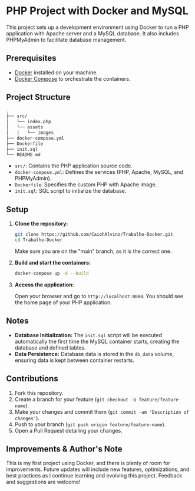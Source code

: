 # PHP Project with Docker and MySQL

This project sets up a development environment using Docker to run a PHP application with Apache server and a MySQL database. It also includes PHPMyAdmin to facilitate database management.

## Prerequisites

- [Docker](https://www.docker.com/get-started) installed on your machine.
- [Docker Compose](https://docs.docker.com/compose/install/) to orchestrate the containers.

## Project Structure

```bash
.
├── src/
│   └── index.php
│   └── assets
│   │   └── images
├── docker-compose.yml
├── Dockerfile
├── init.sql
└── README.md
```

- `src/`: Contains the PHP application source code.
- `docker-compose.yml`: Defines the services (PHP, Apache, MySQL, and PHPMyAdmin).
- `Dockerfile`: Specifies the custom PHP with Apache image.
- `init.sql`: SQL script to initialize the database.

## Setup

1. **Clone the repository:**

   ```bash
   git clone https://github.com/CaiohAlvino/Trabalho-Docker.git
   cd Trabalho-Docker
   ```
   Make sure you are on the "main" branch, as it is the correct one.

2. **Build and start the containers:**

   ```bash
   docker-compose up -d --build
   ```

3. **Access the application:**

   Open your browser and go to `http://localhost:8080`. You should see the home page of your PHP application.

## Notes

- **Database Initialization:** The `init.sql` script will be executed automatically the first time the MySQL container starts, creating the database and defined tables.
- **Data Persistence:** Database data is stored in the `db_data` volume, ensuring data is kept between container restarts.

## Contributions

1. Fork this repository.
2. Create a branch for your feature (`git checkout -b feature/feature-name`).
3. Make your changes and commit them (`git commit -am 'Description of changes'`).
4. Push to your branch (`git push origin feature/feature-name`).
5. Open a Pull Request detailing your changes.

## Improvements & Author's Note

This is my first project using Docker, and there is plenty of room for improvements. Future updates will include new features, optimizations, and best practices as I continue learning and evolving this project. Feedback and suggestions are welcome!
